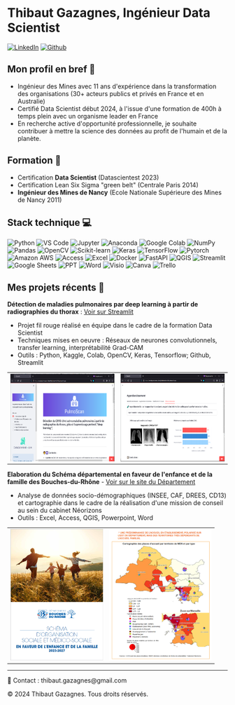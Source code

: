 Thibaut Gazagnes, Ingénieur Data Scientist
==========================================

[![LinkedIn](https://img.shields.io/badge/LinkedIn-0077B5?style=for-the-badge&logo=linkedin&logoColor=white)](https://linkedin.com/in/thibautgazagnes/) 
[![Github](https://img.shields.io/badge/GitHub-100000?style=for-the-badge&logo=github&logoColor=white)](https://github.com/tgazagnes/)
         
              
Mon profil en bref 👋 
------------

- Ingénieur des Mines avec 11 ans d'expérience dans la transformation des organisations (30+ acteurs publics et privés en France et en Australie) 
- Certifié Data Scientist début 2024, à l'issue d'une formation de 400h à temps plein avec un organisme leader en France
- En recherche active d'opportunité professionnelle, je souhaite contribuer à mettre la science des données au profit de l'humain et de la planète.

Formation 🌱
------------
- Certification **Data Scientist** (Datascientest 2023)
- Certification Lean Six Sigma "green belt" (Centrale Paris 2014)
- **Ingénieur des Mines de Nancy** (Ecole Nationale Supérieure des Mines de Nancy 2011)

Stack technique 💻 
------------

![Python](https://img.shields.io/badge/python-3670A0?style=for-the-badge&logo=python&logoColor=ffdd54) ![VS Code](https://img.shields.io/badge/VSCode-0078D4?style=for-the-badge&logo=visual%20studio%20code&logoColor=white) ![Jupyter](https://img.shields.io/badge/Jupyter-F37626.svg?&style=for-the-badge&logo=Jupyter&logoColor=white) ![Anaconda](https://img.shields.io/badge/Anaconda-%2344A833.svg?style=for-the-badge&logo=anaconda&logoColor=white) ![Google Colab](https://img.shields.io/badge/Colab-F9AB00?style=for-the-badge&logo=googlecolab&color=525252) ![NumPy](https://img.shields.io/badge/numpy-%23013243.svg?style=for-the-badge&logo=numpy&logoColor=white) ![Pandas](https://img.shields.io/badge/pandas-%23150458.svg?style=for-the-badge&logo=pandas&logoColor=white) ![OpenCV](https://img.shields.io/badge/OpenCV-27338e?style=for-the-badge&logo=OpenCV&logoColor=white) ![Scikit-learn](https://img.shields.io/badge/scikit--learn-%23F7931E.svg?style=for-the-badge&logo=scikit-learn&logoColor=white) 
![Keras](https://img.shields.io/badge/Keras-%23D00000.svg?style=for-the-badge&logo=Keras&logoColor=white) ![TensorFlow](https://img.shields.io/badge/TensorFlow-%23FF6F00.svg?style=for-the-badge&logo=TensorFlow&logoColor=white) 
![Pytorch](https://img.shields.io/badge/PyTorch-EE4C2C?style=for-the-badge&logo=pytorch&logoColor=white)
![Amazon AWS](https://img.shields.io/badge/Amazon_AWS-FF9900?style=for-the-badge&logo=amazonaws&logoColor=white) ![Access](https://img.shields.io/badge/Microsoft_Access-A4373A?style=for-the-badge&logo=microsoft-access&logoColor=white) ![Excel](https://img.shields.io/badge/Microsoft_Excel-217346?style=for-the-badge&logo=microsoft-excel&logoColor=white) ![Docker](https://img.shields.io/badge/Docker-2CA5E0?style=for-the-badge&logo=docker&logoColor=white) ![FastAPI](https://img.shields.io/badge/fastapi-109989?style=for-the-badge&logo=FASTAPI&logoColor=white) ![QGIS](https://img.shields.io/badge/qgis-93b023?&style=for-the-badge&logo=qgis&logoColor=white) ![Streamlit](https://img.shields.io/badge/Streamlit-FF4B4B?style=for-the-badge&logo=Streamlit&logoColor=white) ![Google Sheets](https://img.shields.io/badge/Google%20Sheets-34A853?style=for-the-badge&logo=google-sheets&logoColor=white) ![PPT](https://img.shields.io/badge/Microsoft_PowerPoint-B7472A?style=for-the-badge&logo=microsoft-powerpoint&logoColor=white) ![Word](https://img.shields.io/badge/Microsoft_Word-2B579A?style=for-the-badge&logo=microsoft-word&logoColor=white) ![Visio](https://img.shields.io/badge/Microsoft_Visio-3955A3?style=for-the-badge&logo=microsoft-visio&logoColor=white) ![Canva](https://img.shields.io/badge/Canva-%2300C4CC.svg?&style=for-the-badge&logo=Canva&logoColor=white) ![Trello](https://img.shields.io/badge/Trello-0052CC?style=for-the-badge&logo=trello&logoColor=white)

Mes projets récents 📌
------------

**Détection de maladies pulmonaires par deep learning à partir de radiographies du thorax** : [Voir sur Streamlit](https://octbdspulmoscan-v9ccdj4bdtzktedwkx7d3u.streamlit.app/)
- Projet fil rouge réalisé en équipe dans le cadre de la formation Data Scientist
- Techniques mises en oeuvre : Réseaux de neurones convolutionnels, transfer learning, interprétabilité Grad-CAM
- Outils : Python, Kaggle, Colab, OpenCV, Keras, Tensorflow; Github, Streamlit


<table border="0" style="margin: 0 auto;">
  <tr>
    <td align="center">
             <img src="pulmoscan.PNG" alt="streamlit_1" width="auto" height="200">
    </td>
    <td align="center">
             <img src="pulmoscan2.PNG" alt="streamlit_2" width="auto" height="200">
    </td>
  </tr>
</table>




**Elaboration du Schéma départemental en faveur de l'enfance et de la famille des Bouches-du-Rhône**  - [Voir sur le site du Département](https://www.departement13.fr/fileadmin/user_upload/ConseilGeneral/SchemaDepartementaux/Document/schema_enfance_et_famille-062023.pdf)
 - Analyse de données socio-démographiques (INSEE, CAF, DREES, CD13) et cartographie dans le cadre de la réalisation d'une mission de conseil au sein du cabinet Néorizons
 - Outils : Excel, Access, QGIS, Powerpoint, Word


<table border="0" style="margin: 0 auto;">
  <tr>
    <td align="center">
           <img src="schema13.PNG" alt="page_schéma" width="auto" height="300">
    </td>
    <td align="center">
           <img src="carto2.PNG" alt="cartographie2" width="auto" height="300">
    </td>
  </tr>
</table>


------------
💬 Contact : thib<!-- commentaire -->aut.ga<!-- commentaire -->zagnes<!-- commentaire -->@<!-- commentaire -->gmail.com

© 2024 Thibaut Gazagnes. Tous droits réservés.
